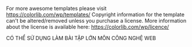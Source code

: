 For more awesome templates please visit https://colorlib.com/wp/templates/
Copyright information for the template can't be altered/removed unless you purchase a license.
More information about the license is available here: https://colorlib.com/wp/licence/

CÓ THỂ SỬ DỤNG LÀM BÀI TẬP LỚN MÔN CÔNG NGHỆ WEB

